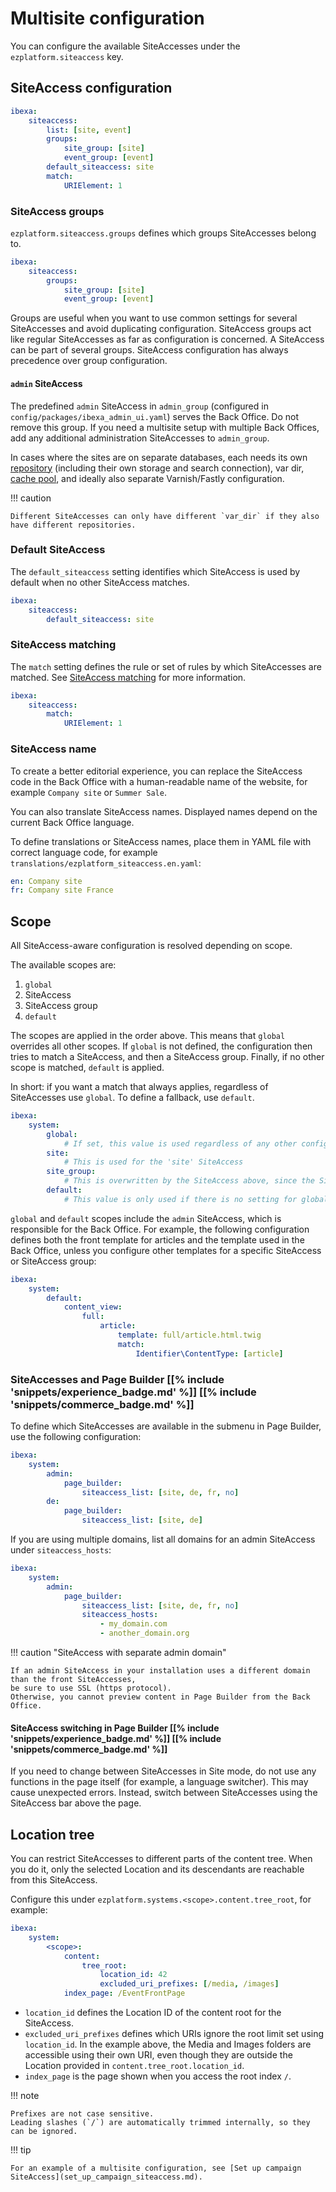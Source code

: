 # Multisite configuration

You can configure the available SiteAccesses under the `ezplatform.siteaccess` key.

## SiteAccess configuration

``` yaml
ibexa:
    siteaccess:
        list: [site, event]
        groups:
            site_group: [site]
            event_group: [event]
        default_siteaccess: site
        match:
            URIElement: 1
```

### SiteAccess groups

`ezplatform.siteaccess.groups` defines which groups SiteAccesses belong to.

``` yaml
ibexa:
    siteaccess:
        groups:
            site_group: [site]
            event_group: [event]
```

Groups are useful when you want to use common settings for several SiteAccesses and avoid duplicating configuration.
SiteAccess groups act like regular SiteAccesses as far as configuration is concerned.
A SiteAccess can be part of several groups. SiteAccess configuration has always precedence over group configuration.

#### `admin` SiteAccess

The predefined `admin` SiteAccess in `admin_group` (configured in `config/packages/ibexa_admin_ui.yaml`) serves the Back Office.
Do not remove this group.
If you need a multisite setup with multiple Back Offices, add any additional administration SiteAccesses to `admin_group`.

In cases where the sites are on separate databases, each needs its own [repository](../configuration.md#configuration-examples)
(including their own storage and search connection), var dir, [cache pool](../persistence_cache.md#persistence-cache-configuration),
and ideally also separate Varnish/Fastly configuration.

!!! caution

    Different SiteAccesses can only have different `var_dir` if they also have different repositories.

### Default SiteAccess

The `default_siteaccess` setting identifies which SiteAccess is used by default when no other SiteAccess matches.

``` yaml
ibexa:
    siteaccess:
        default_siteaccess: site
```

### SiteAccess matching

The `match` setting defines the rule or set of rules by which SiteAccesses are matched.
See [SiteAccess matching](siteaccess_matching.md) for more information.

``` yaml
ibexa:
    siteaccess:
        match:
            URIElement: 1
```

### SiteAccess name

To create a better editorial experience, you can replace the SiteAccess code in the Back Office
with a human-readable name of the website, for example `Company site` or `Summer Sale`.

You can also translate SiteAccess names. Displayed names depend on the current Back Office language.

To define translations or SiteAccess names, place them in YAML file with correct language code,
for example `translations/ezplatform_siteaccess.en.yaml`:

``` yaml
en: Company site
fr: Company site France
```

## Scope

All SiteAccess-aware configuration is resolved depending on scope.

The available scopes are:

1. `global`
2. SiteAccess
3. SiteAccess group
4. `default`

The scopes are applied in the order above. This means that `global` overrides all other scopes.
If `global` is not defined, the configuration then tries to match a SiteAccess, and then a SiteAccess group.
Finally, if no other scope is matched, `default` is applied.

In short: if you want a match that always applies, regardless of SiteAccesses use `global`.
To define a fallback, use `default`.

``` yaml
ibexa:
    system:
        global:
            # If set, this value is used regardless of any other configuration
        site:
            # This is used for the 'site' SiteAccess
        site_group:
            # This is overwritten by the SiteAccess above, since the SiteAccess has precedence
        default:
            # This value is only used if there is no setting for global scope, SiteAccess or SiteAccess group
```

`global` and `default` scopes include the `admin` SiteAccess, which is responsible for the Back Office.
For example, the following configuration defines both the front template for articles
and the template used in the Back Office, unless you configure other templates for a specific SiteAccess or SiteAccess group:

``` yaml
ibexa:
    system:
        default:
            content_view:
                full:
                    article:
                        template: full/article.html.twig
                        match:
                            Identifier\ContentType: [article]
```

### SiteAccesses and Page Builder [[% include 'snippets/experience_badge.md' %]] [[% include 'snippets/commerce_badge.md' %]]

To define which SiteAccesses are available in the submenu in Page Builder, use the following configuration:

``` yaml
ibexa:
    system:
        admin:
            page_builder:
                siteaccess_list: [site, de, fr, no]
        de:
            page_builder:
                siteaccess_list: [site, de]
```

If you are using multiple domains, list all domains for an admin SiteAccess under `siteaccess_hosts`:

``` yaml
ibexa:
    system:
        admin:
            page_builder:
                siteaccess_list: [site, de, fr, no]
                siteaccess_hosts:
                    - my_domain.com
                    - another_domain.org
```

!!! caution "SiteAccess with separate admin domain"

    If an admin SiteAccess in your installation uses a different domain than the front SiteAccesses,
    be sure to use SSL (https protocol).
    Otherwise, you cannot preview content in Page Builder from the Back Office.

#### SiteAccess switching in Page Builder [[% include 'snippets/experience_badge.md' %]] [[% include 'snippets/commerce_badge.md' %]]

If you need to change between SiteAccesses in Site mode, do not use any functions in the page itself (for example, a language switcher).
This may cause unexpected errors. Instead, switch between SiteAccesses using the SiteAccess bar above the page.

## Location tree

You can restrict SiteAccesses to different parts of the content tree.
When you do it, only the selected Location and its descendants are reachable from this SiteAccess.

Configure this under `ezplatform.systems.<scope>.content.tree_root`, for example:

``` yaml
ibexa:
    system:
        <scope>:
            content:
                tree_root:
                    location_id: 42
                    excluded_uri_prefixes: [/media, /images]
            index_page: /EventFrontPage
```

- `location_id` defines the Location ID of the content root for the SiteAccess.
- `excluded_uri_prefixes` defines which URIs ignore the root limit set using `location_id`.
In the example above, the Media and Images folders are accessible using their own URI,
even though they are outside the Location provided in `content.tree_root.location_id`.
- `index_page` is the page shown when you access the root index `/`.

!!! note
    
    Prefixes are not case sensitive.
    Leading slashes (`/`) are automatically trimmed internally, so they can be ignored.

!!! tip

    For an example of a multisite configuration, see [Set up campaign SiteAccess](set_up_campaign_siteaccess.md).
